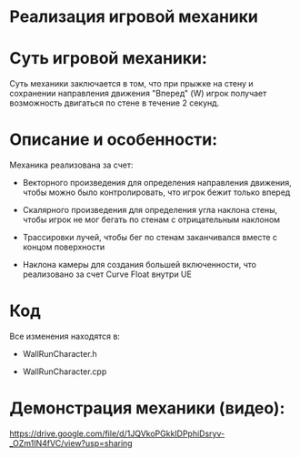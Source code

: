 # Реализация игровой механики

# Суть игровой механики:

Суть механики заключается в том, что при прыжке на стену и сохранении направления движения "Вперед" (W) игрок получает возможность двигаться по стене в течение 2 секунд.

# Описание и особенности:

Механика реализована за счет:

- Векторного произведения для определения направления движения, чтобы можно было контролировать, что игрок бежит только вперед

- Скалярного произведения для определения угла наклона стены, чтобы игрок не мог бегать по стенам с отрицательным наклоном

- Трассировки лучей, чтобы бег по стенам заканчивался вместе с концом поверхности

- Наклона камеры для создания большей включенности, что реализовано за счет Curve Float внутри UE

# Код

Все изменения находятся в:

- WallRunCharacter.h
  
- WallRunCharacter.cpp

# Демонстрация механики (видео):
https://drive.google.com/file/d/1JQVkoPGkkIDPphiDsryv-_OZm1IN4fVC/view?usp=sharing
